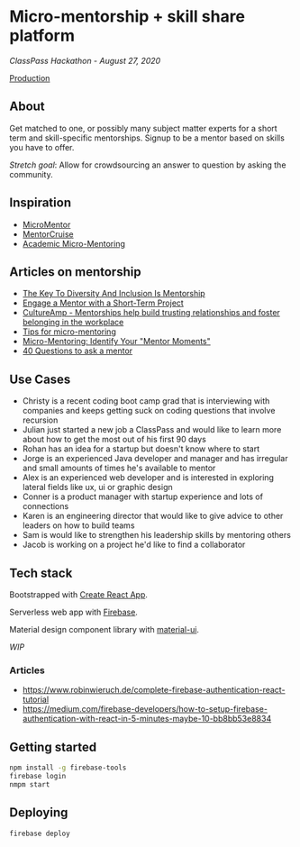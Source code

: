 # Micro-mentorship + skill share platform

_ClassPass Hackathon - August 27, 2020_

[Production](https://micro-mentor-match.web.app)

## About

Get matched to one, or possibly many subject matter experts for a short term and skill-specific mentorships. Signup to be a mentor based on skills you have to offer.

_Stretch goal_: Allow for crowdsourcing an answer to question by asking the community.

## Inspiration

* [MicroMentor](https://www.micromentor.org/)
* [MentorCruise](https://mentorcruise.com/)
* [Academic Micro-Mentoring](https://smhs.gwu.edu/cfe/career-development/mentoring-resources/micro-mentoring)

## Articles on mentorship

* [The Key To Diversity And Inclusion Is Mentorship](https://www.forbes.com/sites/janicegassam/2019/09/26/the-key-to-diversity-and-inclusion-is-mentorship/#59143e057fbd)
* [Engage a Mentor with a Short-Term Project](https://hbr.org/2014/02/engage-a-mentor-with-a-short-term-project)
* [CultureAmp - Mentorships help build trusting relationships and foster belonging in the workplace](https://hello.cultureamp.com/hubfs/1703-Belonging/Culture-Amp_6-ways-to-foster-belonging.pdf)
* [Tips for micro-mentoring](https://www.geteverwise.com/mentoring/in-for-the-short-haul-5-tips-for-micro-mentoring/)
* [Micro-Mentoring: Identify Your "Mentor Moments"](https://www.linkedin.com/pulse/micro-mentoring-identify-your-mentor-moments-cecilia-sepp-cae)
* [40 Questions to ask a mentor](https://www.forbes.com/sites/jomiller/2018/03/25/40-questions-to-ask-a-mentor/#1c735c40261b)

## Use Cases

* Christy is a recent coding boot camp grad that is interviewing with companies and keeps getting suck on coding questions that involve recursion
* Julian just started a new job a ClassPass and would like to learn more about how to get the most out of his first 90 days
* Rohan has an idea for a startup but doesn't know where to start
* Jorge is an experienced Java developer and manager and has irregular and small amounts of times he's available to mentor
* Alex is an experienced web developer and is interested in exploring lateral fields like ux, ui or graphic design
* Conner is a product manager with startup experience and lots of connections
* Karen is an engineering director that would like to give advice to other leaders on how to build teams
* Sam is would like to strengthen his leadership skills by mentoring others
* Jacob is working on a project he'd like to find a collaborator

## Tech stack

Bootstrapped with [Create React App](https://github.com/facebook/create-react-app).

Serverless web app with [Firebase](https://firebase.google.com/).

Material design component library with [material-ui](https://material-ui.com/).

_WIP_

### Articles

* https://www.robinwieruch.de/complete-firebase-authentication-react-tutorial
* https://medium.com/firebase-developers/how-to-setup-firebase-authentication-with-react-in-5-minutes-maybe-10-bb8bb53e8834

## Getting started

```bash
npm install -g firebase-tools
firebase login
nmpm start
```

## Deploying

```bash
firebase deploy
```
